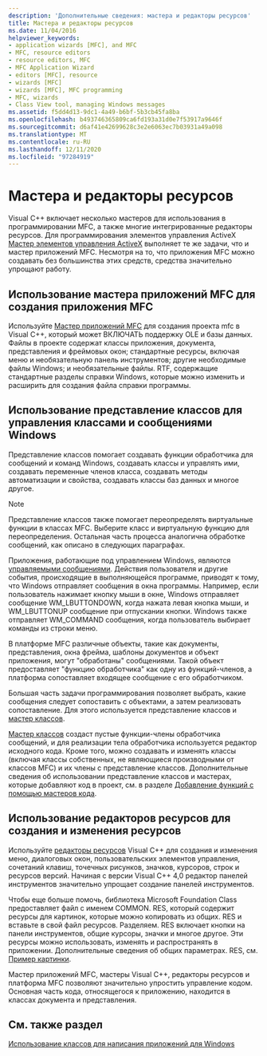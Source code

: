 ```yaml
---
description: 'Дополнительные сведения: мастера и редакторы ресурсов'
title: Мастера и редакторы ресурсов
ms.date: 11/04/2016
helpviewer_keywords:
- application wizards [MFC], and MFC
- MFC, resource editors
- resource editors, MFC
- MFC Application Wizard
- editors [MFC], resource
- wizards [MFC]
- wizards [MFC], MFC programming
- MFC, wizards
- Class View tool, managing Windows messages
ms.assetid: f5dd4d13-9dc1-4a49-b6bf-5b3cb45fa8ba
ms.openlocfilehash: b493746365809ca6fd193a31d0e7f53917a9646f
ms.sourcegitcommit: d6af41e42699628c3e2e6063ec7b03931a49a098
ms.translationtype: MT
ms.contentlocale: ru-RU
ms.lasthandoff: 12/11/2020
ms.locfileid: "97284919"
---
```

# <a name="wizards-and-the-resource-editors"></a>Мастера и редакторы ресурсов

Visual C++ включает несколько мастеров для использования в программировании MFC, а также многие интегрированные редакторы ресурсов. Для программирования элементов управления ActiveX [Мастер элементов управления ActiveX](../mfc/reference/mfc-activex-control-wizard.md) выполняет те же задачи, что и мастер приложений MFC. Несмотря на то, что приложения MFC можно создавать без большинства этих средств, средства значительно упрощают работу.

## <a name="use-the-mfc-application-wizard-to-create-an-mfc-application"></a><a name="_core_use_appwizard_to_create_an_mfc_application"></a> Использование мастера приложений MFC для создания приложения MFC

Используйте [Мастер приложений MFC](../mfc/reference/mfc-application-wizard.md) для создания проекта mfc в Visual C++, который может ВКЛЮЧАТЬ поддержку OLE и базы данных. Файлы в проекте содержат классы приложения, документа, представления и фреймовых окон; стандартные ресурсы, включая меню и необязательную панель инструментов; другие необходимые файлы Windows; и необязательные файлы. RTF, содержащие стандартные разделы справки Windows, которые можно изменить и расширить для создания файла справки программы.

## <a name="use-class-view-to-manage-classes-and-windows-messages"></a><a name="_core_use_classwizard_to_manage_classes_and_windows_messages"></a> Использование представление классов для управления классами и сообщениями Windows

Представление классов помогает создавать функции обработчика для сообщений и команд Windows, создавать классы и управлять ими, создавать переменные членов класса, создавать методы автоматизации и свойства, создавать классы баз данных и многое другое.

> [!NOTE]
> Представление классов также помогает переопределять виртуальные функции в классах MFC. Выберите класс и виртуальную функцию для переопределения. Остальная часть процесса аналогична обработке сообщений, как описано в следующих параграфах.

Приложения, работающие под управлением Windows, являются [управляемыми сообщениями](../mfc/message-handling-and-mapping.md). Действия пользователя и другие события, происходящие в выполняющейся программе, приводят к тому, что Windows отправляет сообщения в окна программы. Например, если пользователь нажимает кнопку мыши в окне, Windows отправляет сообщение WM_LBUTTONDOWN, когда нажата левая кнопка мыши, и WM_LBUTTONUP сообщение при отпускании кнопки. Windows также отправляет WM_COMMAND сообщения, когда пользователь выбирает команды из строки меню.

В платформе MFC различные объекты, такие как документы, представления, окна фрейма, шаблоны документов и объект приложения, могут "обработаны" сообщениями. Такой объект предоставляет "функцию обработчика" как одну из функций-членов, а платформа сопоставляет входящее сообщение с его обработчиком.

Большая часть задачи программирования позволяет выбрать, какие сообщения следует сопоставить с объектами, а затем реализовать сопоставление. Для этого используется представление классов и [мастер классов](reference/mfc-class-wizard.md).

[Мастер классов](reference/mfc-class-wizard.md) создаст пустые функции-члены обработчика сообщений, и для реализации тела обработчика используется редактор исходного кода. Кроме того, можно создавать и изменять классы (включая классы собственных, не являющиеся производными от классов MFC) и их члены с представление классов. Дополнительные сведения об использовании представление классов и мастерах, которые добавляют код в проект, см. в разделе [Добавление функций с помощью мастеров кода](../ide/adding-functionality-with-code-wizards-cpp.md).

## <a name="use-the-resource-editors-to-create-and-edit-resources"></a><a name="_core_use_the_resource_editors_to_create_and_edit_resources"></a> Использование редакторов ресурсов для создания и изменения ресурсов

Используйте [редакторы ресурсов](../windows/resource-editors.md) Visual C++ для создания и изменения меню, диалоговых окон, пользовательских элементов управления, сочетаний клавиш, точечных рисунков, значков, курсоров, строк и ресурсов версий. Начиная с версии Visual C++ 4,0 редактор панелей инструментов значительно упрощает создание панелей инструментов.

Чтобы еще больше помочь, библиотека Microsoft Foundation Class предоставляет файл с именем COMMON. RES, который содержит ресурсы для картинок, которые можно копировать из общих. RES и вставьте в свой файл ресурсов. Разделяем. RES включает кнопки на панели инструментов, общие курсоры, значки и многое другое. Эти ресурсы можно использовать, изменять и распространять в приложении. Дополнительные сведения об общих параметрах. RES, см. [Пример картинки](../overview/visual-cpp-samples.md).

Мастер приложений MFC, мастеры Visual C++, редакторы ресурсов и платформа MFC позволяют значительно упростить управление кодом. Основная часть кода, относящегося к приложению, находится в классах документа и представления.

## <a name="see-also"></a>См. также раздел

[Использование классов для написания приложений для Windows](../mfc/using-the-classes-to-write-applications-for-windows.md)
